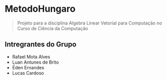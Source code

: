 # MetodoHungaro
>Projeto para a disciplina Algebra Linear Vetorial para Computação no Curso de Ciência da Computação
## Intregrantes do Grupo
  * Rafael Mota Alves
  * Luan Antunes de Brito
  * Éden Ernandes
  * Lucas Cardoso
